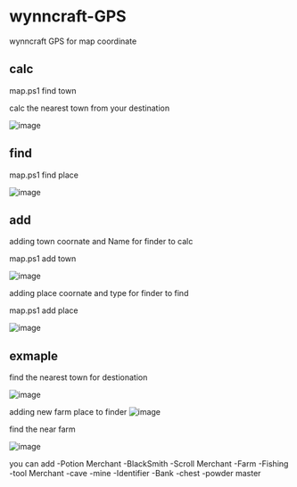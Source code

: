 # wynncraft-GPS

wynncraft GPS for map coordinate


## calc 

map.ps1 find town

calc the nearest town from your destination

![image](https://github.com/CN-CODEGOD/wynncraft-coornate-finder/assets/166476136/44efaa51-b2a5-46ec-8204-6b7f727e6e70)

## find 
map.ps1 find place 

![image](https://github.com/CN-CODEGOD/wynncraft-coornate-finder/assets/166476136/a0ca4fa2-39b8-415a-96f8-919a1fc14769)


## add

adding town coornate and Name for finder to calc 

map.ps1 add town

![image](https://github.com/CN-CODEGOD/wynncraft-coornate-finder/assets/166476136/5e699820-301a-4688-905f-dab3b476dd6f)


adding place coornate and type for finder to find 

map.ps1 add place 

![image](https://github.com/CN-CODEGOD/wynncraft-coornate-finder/assets/166476136/f4956e6a-cd65-460b-ae12-c0c67b115c97)


## exmaple
find the nearest town for destionation

![image](https://github.com/CN-CODEGOD/wynncraft-coornate-finder/assets/166476136/d2bf6649-6d13-4719-a632-837f5f2b72a9)


adding new farm place to finder 
![image](https://github.com/CN-CODEGOD/wynncraft-coornate-finder/assets/166476136/f98b709f-c31f-42a9-bee7-e110f54e7748)

find the near farm 

![image](https://github.com/CN-CODEGOD/wynncraft-coornate-finder/assets/166476136/696ef226-e513-462f-a40e-c505993ae281)



you can add
             -Potion Merchant
                        -BlackSmith
                        -Scroll Merchant
                        -Farm
                        -Fishing
                        -tool Merchant
                        -cave
                        -mine
                        -Identifier
                        -Bank
                        -chest
                        -powder master

